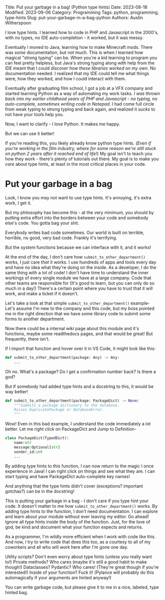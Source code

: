 Title: Put your garbage in a bag! (Python type hints)
Date: 2023-08-18
Modified: 2023-09-06
Category: Programming
Tags: python, programming, type-hints
Slug: put-your-garbage-in-a-bag-python
Authors: Austin Witherspoon

I love type hints. I learned how to code in PHP and Javascript in the 2000's, with no types, no IDE auto-completion - it worked, but it was messy.

Eventually I moved to Java, learning how to make Minecraft mods. There was _some_ documentation, but not much. This is when I learned how magical "strong typing" can be. When you're a kid learning to program you can feel pretty helpless, but Java's strong typing along with help from the IDE meant that I could _discover how these libraries worked on my own_. No documentation needed. I realized that my IDE could tell me what things were, how they worked, and how I could interact with them.

Eventually after graduating film school, I got a job at a VFX company and started learning Python as a way of automating my work tasks. _I was thrown back into my earlier childhood years of PHP and Javascript - no typing, no auto-complete, sometimes writing code in Notepad._ I had come full circle from weak typing to strong typing and back again, and realized it _sucks_ to not have your tools help you.

Now, I want to clarify - I love Python. It makes me happy.

But we can use it better!

If you're reading this, you likely already know python type hints. (_Even if you're working in the film industry, where for some reason we're still stuck on python 2 years after it reached end of life!_) My goal isn't to teach you how they work - there's plenty of tutorials out there. My goal is to make you _care_ about type hints, at least in the most critical places in your code.

# Put your garbage in a bag

Look, I know you may not want to use type hints. It's annoying, it's extra work, I get it.

But my philosophy has become this - at the very minimum, you should by putting extra effort into the borders between your code and somebody else's code.
You gotta bag your shit.

<!-- PELICAN_END_SUMMARY -->

Everybody writes bad code sometimes. Our world is built on terrible, horrible, no good, very bad code. Frankly it's terrifying.

But the system functions because we can interface with it, and it works!

At the end of the day, I don't care how `submit_to_other_department()` works, I just care *that* it works. I use hundreds of apps and tools every day and have no idea what they're doing on the inside. As a developer, I do the same thing with a lot of code! I don't have time to understand the inner workings of every single module we have at a large company. Code that other teams are responsible for (It's good to learn, but you can only do so much in a day!) There's a certain point where you have to trust that it will work, and make a ticket if it doesn't.

Let's take a look at that simple `submit_to_other_department()` example-
Let's assume I'm new to the company and this code, but my boss pointed me in the right direction that we have some library code to submit some forms to another department.

Now there could be a internal wiki page about this module and it's functions, maybe some readthedocs pages, and that would be great! But frequently, there isn't.

If I import that function and hover over it in VS Code, it might look like this:

```python
def submit_to_other_department(package: Any) -> Any:
	...
```

Oh no.
What's a package? Do I get a confirmation number back? Is there a god?

But if somebody had added type hints and a docstring to this, it would be way better!

```python
def submit_to_other_department(package: PackageDict) -> None:
	"""Submits a package dictionary to the database.
	Raises DuplicatePackage or DatabaseError.
	"""
```

Wow! Even in this bad example, I understand the code immediately a lot better. Let me right click on PackageDict and Jump to Definition-

```python
class PackageDict(TypedDict):
	name:str
	message:Optional[str]
	sender_id:int
	...
```

By adding type hints to this function, I can now return to the magic I once experience in Java! I can right click on things and see what they are. I can start typing and have PackageDict auto-complete key names!

And anything that the type hints didn't cover (exceptions? important gotchas?) can be in the docstring!

This is putting your garbage in a bag - I don't care if you type hint your code. It doesn't matter to me _how_ `submit_to_other_department()` works. By adding type hints to the function, I don't need documentation. I can explore and learn about your module without ever leaving my editor. Go ahead! Ignore all type hints inside the body of the function. Just, for the love of god, be kind and document what your function expects and returns.

As a programmer, I'm wildly more efficient when I work with code like this. And now, I try to write code that does this too, as a courtesy to all of my coworkers and all who will work here after I'm gone one day.

Utility scripts? Don't even worry about type hints (unless you really want to!)
Private methods? Who cares (maybe it's still a good habit to make though!)
Dataclasses? Pydantic? Who cares! (They're great though if you're interested!)
Inside of your function? Fuck it! (Pylance will probably do this automagically if your arguments are hinted anyway!)


You can write garbage code, but please give it to me in a nice, labeled, type hinted bag.